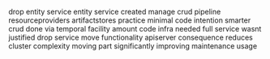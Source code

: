 drop entity service entity service created manage crud pipeline resourceproviders artifactstores practice minimal code intention smarter crud done via temporal facility amount code infra needed full service wasnt justified drop service move functionality apiserver consequence reduces cluster complexity moving part significantly improving maintenance usage